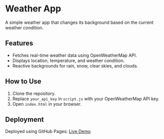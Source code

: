 # Weather App

A simple weather app that changes its background based on the current weather condition.

## Features
- Fetches real-time weather data using OpenWeatherMap API.
- Displays location, temperature, and weather condition.
- Reactive backgrounds for rain, snow, clear skies, and clouds.

## How to Use
1. Clone the repository.
2. Replace `your_api_key` in `script.js` with your OpenWeatherMap API key.
3. Open `index.html` in your browser.

## Deployment
Deployed using GitHub Pages: [Live Demo](https://your-username.github.io/weather-app/)